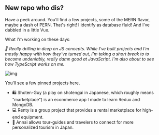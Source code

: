 ## New repo who dis?

Have a peek around. You'll find a few projects, some of the MERN flavor, maybe a dash of PERN. That's right! I identify as database fluid! And I've dabbled in a little Vue.

What I'm working on these days:

*🤔 Really drilling in deep on JS concepts. While I've built projects and I'm mostly happy with how they've turned out, I'm taking a short break to to become undeniably, really damn good at JavaScript. I'm also about to see how TypeScript works on me.*

![img](https://media.tenor.com/images/49ceb8ddfbc7a71af06dbb5184953015/tenor.gif)

You'll see a few pinned projects here. 

- 🛍️ Shoten-Guy (a play on shotengai in Japanese, which roughly means "marketplace") is an ecommerce app I made to learn Redux and MongoDB.
- 💻 Renty is a group project that provides a rental marketplace for high-end equipment.
- 🏯 Annai allows tour-guides and travelers to connect for more personalized tourism in Japan.
